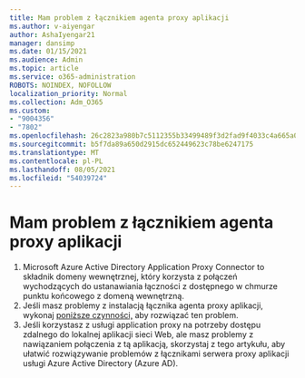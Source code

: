 ```yaml
---
title: Mam problem z łącznikiem agenta proxy aplikacji
ms.author: v-aiyengar
author: AshaIyengar21
manager: dansimp
ms.date: 01/15/2021
ms.audience: Admin
ms.topic: article
ms.service: o365-administration
ROBOTS: NOINDEX, NOFOLLOW
localization_priority: Normal
ms.collection: Adm_O365
ms.custom:
- "9004356"
- "7802"
ms.openlocfilehash: 26c2823a980b7c5112355b33499489f3d2fad9f4033c4a665a0e423a80ef85c6
ms.sourcegitcommit: b5f7da89a650d2915dc652449623c78be6247175
ms.translationtype: MT
ms.contentlocale: pl-PL
ms.lasthandoff: 08/05/2021
ms.locfileid: "54039724"
---
```

# <a name="im-having-a-problem-with-the-application-proxy-agent-connector"></a>Mam problem z łącznikiem agenta proxy aplikacji

1. Microsoft Azure Active Directory Application Proxy Connector to składnik domeny wewnętrznej, który korzysta z połączeń wychodzących do ustanawiania łączności z dostępnego w chmurze punktu końcowego z domeną wewnętrzną.
1. Jeśli masz problemy z instalacją łącznika agenta proxy aplikacji, wykonaj [poniższe czynności,](https://docs.microsoft.com/azure/active-directory/application-proxy-connector-installation-problem/?WT.mc_id=UI_AAD_Enterprise_Apps_Support_L2_Overview) aby rozwiązać ten problem.
1. Jeśli korzystasz z usługi application proxy na potrzeby dostępu zdalnego do lokalnej aplikacji sieci Web, [](https://docs.microsoft.com/azure/active-directory/manage-apps/application-proxy-debug-connectors) ale masz problemy z nawiązaniem połączenia z tą aplikacją, skorzystaj z tego artykułu, aby ułatwić rozwiązywanie problemów z łącznikami serwera proxy aplikacji usługi Azure Active Directory (Azure AD).